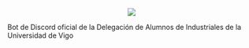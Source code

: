 <center><img src="https://capsule-render.vercel.app/api?type=waving&color=00ace2&height=200&section=header&text=DAI Discord Bot &fontSize=80&fontAlignY=35&animation=twinkling&fontColor=gradient"/></center>

Bot de Discord oficial de la Delegación de Alumnos de Industriales de la Universidad de Vigo